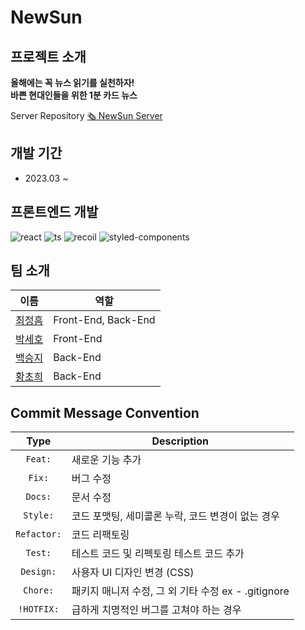 # NewSun

## 프로젝트 소개

<b>올해에는 꼭 뉴스 읽기를 실천하자!<br/>바쁜 현대인들을 위한 1분 카드 뉴스</b>

Server Repository [🗞️ NewSun Server](https://github.com/NewSunnn/NewSun_Server)

## 개발 기간

- 2023.03 ~

## 프론트엔드 개발

![react](https://img.shields.io/badge/React-20232A?style=for-the-badge&logo=react&logoColor=61DAFB)
![ts](https://img.shields.io/badge/TypeScript-007ACC?style=for-the-badge&logo=typescript&logoColor=white)
![recoil](https://img.shields.io/badge/recoil-3578E5?style=for-the-badge&logo=recoil&logoColor=white)
![styled-components](https://img.shields.io/badge/styled--components-DB7093?style=for-the-badge&logo=styled-components&logoColor=white)

## 팀 소개

| 이름                                       | 역할                |
| ------------------------------------------ | ------------------- |
| [최정흠](https://github.com/JeongHeumChoi) | Front-End, Back-End |
| [박세호](https://github.com/sayyyho)       | Front-End           |
| [백승지](https://github.com/seungji2001)   | Back-End            |
| [황초희](https://github.com/CHOHEE2000)    | Back-End            |

## Commit Message Convention

|    Type     | Description                                         |
| :---------: | --------------------------------------------------- |
|   `Feat:`   | 새로운 기능 추가                                    |
|   `Fix:`    | 버그 수정                                           |
|   `Docs:`   | 문서 수정                                           |
|  `Style:`   | 코드 포맷팅, 세미콜론 누락, 코드 변경이 없는 경우   |
| `Refactor:` | 코드 리팩토링                                       |
|   `Test:`   | 테스트 코드 및 리펙토링 테스트 코드 추가            |
|  `Design:`  | 사용자 UI 디자인 변경 (CSS)                         |
|  `Chore:`   | 패키지 매니저 수정, 그 외 기타 수정 ex - .gitignore |
| `!HOTFIX:`  | 급하게 치명적인 버그를 고쳐야 하는 경우             |

